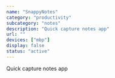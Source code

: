 ```yaml
---
name: "SnappyNotes"
category: "productivity"
subcategory: "notes"
description: "Quick capture notes app"
url: ""
devices: ["mbp"]
display: false
status: "active"
---
```


Quick capture notes app
